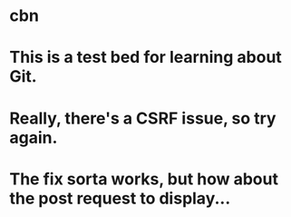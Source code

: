 # cbn
# This is a test bed for learning about Git.
# Really, there's a CSRF issue, so try again.
# The fix sorta works, but how about the post request to display...
